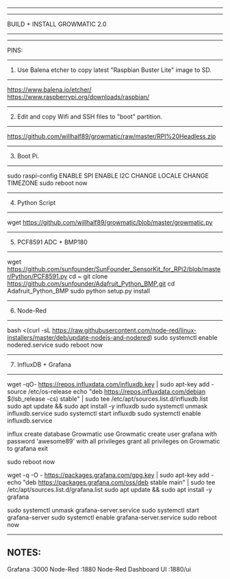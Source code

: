 -----------------------------------------------------------------------------------------------------------------
_________________________________________________________________________________________________________________

BUILD + INSTALL GROWMATIC 2.0
_________________________________________________________________________________________________________________

-----------------------------------------------------------------------------------------------------------------

PINS:

-----------------------------------------------------------------------------------------------------------------
1) Use Balena etcher to copy latest "Raspbian Buster Lite" image to SD.
-----------------------------------------------------------------------------------------------------------------

https://www.balena.io/etcher/
https://www.raspberrypi.org/downloads/raspbian/

-----------------------------------------------------------------------------------------------------------------
2) Edit and copy Wifi and SSH files to "boot" partition.
-----------------------------------------------------------------------------------------------------------------

https://github.com/willhalf89/growmatic/raw/master/RPI%20Headless.zip

-----------------------------------------------------------------------------------------------------------------
3) Boot Pi.
-----------------------------------------------------------------------------------------------------------------

sudo raspi-config
ENABLE SPI
ENABLE I2C
CHANGE LOCALE
CHANGE TIMEZONE
sudo reboot now

------------------------------------------------------------------------------------------------------------------
4) Python Script
------------------------------------------------------------------------------------------------------------------

wget https://github.com/willhalf89/growmatic/blob/master/growmatic.py

------------------------------------------------------------------------------------------------------------------
5) PCF8591 ADC + BMP180
------------------------------------------------------------------------------------------------------------------

wget https://github.com/sunfounder/SunFounder_SensorKit_for_RPi2/blob/master/Python/PCF8591.py
cd ~
git clone https://github.com/sunfounder/Adafruit_Python_BMP.git
cd Adafruit_Python_BMP
sudo python setup.py install

------------------------------------------------------------------------------------------------------------------
6) Node-Red
------------------------------------------------------------------------------------------------------------------

bash <(curl -sL https://raw.githubusercontent.com/node-red/linux-installers/master/deb/update-nodejs-and-nodered)
sudo systemctl enable nodered.service
sudo reboot now

------------------------------------------------------------------------------------------------------------------
7) InfluxDB + Grafana
------------------------------------------------------------------------------------------------------------------

wget -qO- https://repos.influxdata.com/influxdb.key | sudo apt-key add -
source /etc/os-release
echo "deb https://repos.influxdata.com/debian $(lsb_release -cs) stable" | sudo tee /etc/apt/sources.list.d/influxdb.list
sudo apt update && sudo apt install -y influxdb
sudo systemctl unmask influxdb.service
sudo systemctl start influxdb
sudo systemctl enable influxdb.service

influx
create database Growmatic
use Growmatic
create user grafana with password 'awesome89' with all privileges
grant all privileges on Growmatic to grafana
exit

sudo reboot now

wget -q -O - https://packages.grafana.com/gpg.key | sudo apt-key add -
echo "deb https://packages.grafana.com/oss/deb stable main" | sudo tee /etc/apt/sources.list.d/grafana.list
sudo apt update && sudo apt install -y grafana

sudo systemctl unmask grafana-server.service
sudo systemctl start grafana-server
sudo systemctl enable grafana-server.service
sudo reboot now

------------------------------------------------------------------------------------------------------------------
NOTES:
------------------------------------------------------------------------------------------------------------------
Grafana :3000
Node-Red :1880
Node-Red Dashboard UI :1880/ui
